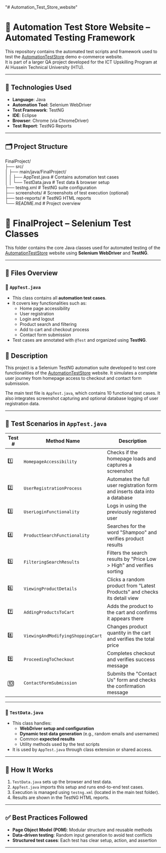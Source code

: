 "# Automation_Test_Store_website" 
# 🧪 Automation Test Store Website – Automated Testing Framework

This repository contains the automated test scripts and framework used to test the [AutomationTestStore](https://automationteststore.com) demo e-commerce website.  
It is part of a larger QA project developed for the ICT Upskilling Program at Al Hussein Technical University (HTU).

---

## 🔧 Technologies Used

- **Language**: Java
- **Automation Tool**: Selenium WebDriver
- **Test Framework**: TestNG
- **IDE**: Eclipse
- **Browser**: Chrome (via ChromeDriver)
- **Test Report**: TestNG Reports

---

## 🗂 Project Structure

FinalProject/<br>
├── src/<br>
│ ├── main/java/FinalProject/<br>
│ │ ├── AppTest.java # Contains automation test cases<br>
│ │ └── TestData.java # Test data & browser setup<br>
├── testng.xml # TestNG suite configuration<br>
├── screenshots/ # Screenshots of test execution (optional)<br>
├── test-reports/ # TestNG HTML reports<br>
└── README.md # Project overview<br>

# 📂 FinalProject – Selenium Test Classes

This folder contains the core Java classes used for automated testing of the [AutomationTestStore](https://automationteststore.com) website using **Selenium WebDriver** and **TestNG**.

---

## 📁 Files Overview

### 🔹 `AppTest.java`

- This class contains all **automation test cases**.
- It covers key functionalities such as:
  - Home page accessibility
  - User registration
  - Login and logout
  - Product search and filtering
  - Add to cart and checkout process
  - Contact form submission
- Test cases are annotated with `@Test` and organized using **TestNG**.

  
## 📄 Description

This project is a Selenium TestNG automation suite developed to test core functionalities of the [AutomationTestStore](https://automationteststore.com) website. It simulates a complete user journey from homepage access to checkout and contact form submission.

The main test file is `AppTest.java`, which contains 10 functional test cases. It also integrates screenshot capturing and optional database logging of user registration data.

---

## 🚦 Test Scenarios in `AppTest.java`

| Test # | Method Name                | Description |
|--------|----------------------------|-------------|
| 1️⃣    | `HomepageAccessibility`    | Checks if the homepage loads and captures a screenshot |
| 2️⃣    | `UserRegistrationProcess`  | Automates the full user registration form and inserts data into a database |
| 3️⃣    | `UserLoginFunctionality`   | Logs in using the previously registered user |
| 4️⃣    | `ProductSearchFunctionality` | Searches for the word "Shampoo" and verifies product results |
| 5️⃣    | `FilteringSearchResults`   | Filters the search results by "Price Low > High" and verifies sorting |
| 6️⃣    | `ViewingProductDetails`    | Clicks a random product from "Latest Products" and checks its detail view |
| 7️⃣    | `AddingProductsToCart`     | Adds the product to the cart and confirms it appears there |
| 8️⃣    | `ViewingAndModifyingShoppingCart` | Changes product quantity in the cart and verifies the total price |
| 9️⃣    | `ProceedingToCheckout`     | Completes checkout and verifies success message |
| 🔟    | `ContactFormSubmission`     | Submits the "Contact Us" form and checks the confirmation message |

---


### 🔹 `TestData.java`

- This class handles:
  - **WebDriver setup and configuration**
  - **Dynamic test data generation** (e.g., random emails and usernames)
  - Common **expected results**
  - Utility methods used by the test scripts
- It is used by `AppTest.java` through class extension or shared access.

---


## 🚀 How It Works

1. `TestData.java` sets up the browser and test data.
2. `AppTest.java` imports this setup and runs end-to-end test cases.
3. Execution is managed using `testng.xml` (located in the main test folder).
4. Results are shown in the TestNG HTML reports.

---

## ✅ Best Practices Followed

- **Page Object Model (POM)**: Modular structure and reusable methods
- **Data-driven testing**: Random input generation to avoid test conflicts
- **Structured test cases**: Each test has clear setup, action, and assertion

---

